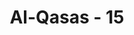 ---
title: "Al-Qasas - 15"
no: 15
arabic_no: ١٥
ayah: وَدَخَلَ الْمَدِيْنَةَ عَلٰى حِيْنِ غَفْلَةٍ مِّنْ اَهْلِهَا فَوَجَدَ فِيْهَا رَجُلَيْنِ يَقْتَتِلٰنِۖ هٰذَا مِنْ شِيْعَتِهٖ وَهٰذَا مِنْ عَدُوِّهٖۚ فَاسْتَغَاثَهُ الَّذِيْ مِنْ شِيْعَتِهٖ عَلَى الَّذِيْ مِنْ عَدُوِّهٖ ۙفَوَكَزَهٗ مُوْسٰى فَقَضٰى عَلَيْهِۖ قَالَ هٰذَا مِنْ عَمَلِ الشَّيْطٰنِۗ اِنَّهٗ عَدُوٌّ مُّضِلٌّ مُّبِيْنٌ 
translation: "Dan dia (Musa) masuk ke kota (Memphis) ketika penduduknya sedang lengah, maka dia mendapati di dalam kota itu dua orang laki-laki sedang berkelahi; yang seorang dari golongannya (Bani Israil) dan yang seorang (lagi) dari pihak musuhnya (kaum Fir‘aun). Orang yang dari golongannya meminta pertolongan kepadanya, untuk (mengalahkan) orang yang dari pihak musuhnya, lalu Musa meninjunya, dan matilah musuhnya itu. Dia (Musa) berkata, “Ini adalah perbuatan setan. Sungguh, dia (setan itu) adalah musuh yang jelas menyesatkan.”"
tafsir: "Pada suatu hari, Musa menyelinap masuk ke kota tanpa diketahui orang banyak, ketika orang-orang sedang tidur siang hari sesudah waktu Zuhur. Di sana ia melihat dua orang sedang berkelahi, yang seorang dari kaum Bani Israil dan seorang lagi dari penduduk asli negeri Mesir yang dianggapnya sebagai musuh karena selalu menghina dan menganggap rendah golongan Bani Israil. Orang yang berasal dari Bani Israil berteriak meminta tolong untuk melepaskan diri dari kekejaman lawannya.\n\nDidorong rasa fanatik kepada kaumnya, dengan cepat Musa memburu orang Mesir itu. Karena amarah dan tanpa memikirkan akibat perbuatannya, Musa memukul orang Mesir itu dengan sekuat tenaga. Akibat pukulan itu, orang Mesir itu roboh seketika dan mati. Sebenarnya Musa tidak berniat sama sekali hendak membunuhnya, tetapi ternyata orang itu mati hanya dengan sekali pukulan saja. Musa amat menyesal atas ketelanjurannya dan menganggap tindakannya itu salah, tindakan yang tergopoh-gopoh. Dia berkata kepada dirinya sendiri bahwa perbuatannya adalah perbuatan setan yang selalu memperdayakan manusia agar melakukan kezaliman dan maksiat. Sesungguhnya ia telah terperosok masuk perangkap setan yang menjadi musuh manusia dan selalu berusaha untuk menyesatkannya."
---